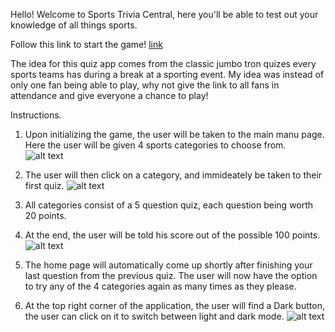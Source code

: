 Hello! Welcome to Sports Trivia Central, here you'll be able to test out your knowledge of all things sports.

Follow this link to start the game! [link](https://victorssportstrivia.netlify.app/)

The idea for this quiz app comes from the classic jumbo tron quizes every sports teams has during a break at a sporting event. My idea was instead of only one fan being able to play, why not give the link to all fans in attendance and give everyone a chance to play! 


Instructions.

1. Upon initializing the game, the user will be taken to the main manu page. Here the user will be given 4 sports categories to choose from.
![alt text](https://imgur.com/U7jBaY4)

1. The user will then click on a category, and immideately be taken to their first quiz.
![alt text](https://imgur.com/u83uypQ)

2. All categories consist of a 5 question quiz, each question being worth 20 points. 
3. At the end, the user will be told his score out of the possible 100 points. 
![alt text](https://imgur.com/u83uypQ)

4. The home page will automatically come up shortly after finishing your last question from the previous quiz. The user will now have the option to try any of the 4 categories again as many times as they please.
5. At the top right corner of the application, the user will find a Dark button, the user can click on it to switch between light and dark mode.
![alt text](https://imgur.com/OxJUIlP)


